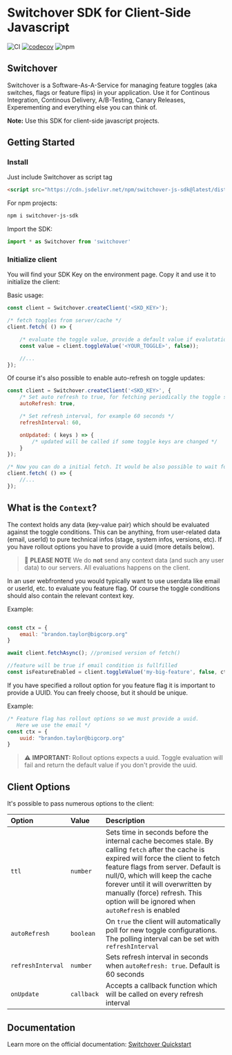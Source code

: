# Switchover SDK for Client-Side Javascript

![CI](https://github.com/switchover-io/js-sdk/workflows/CI/badge.svg)
[![codecov](https://codecov.io/gh/switchover-io/js-sdk/branch/main/graph/badge.svg?token=qVOyfv8fmz)](undefined)
![npm](https://img.shields.io/npm/v/switchover-js-sdk)
## Switchover

Switchover is a Software-As-A-Service for managing feature toggles (aka switches, flags or feature flips) in your application. Use it for Continous Integration, Continous Delivery, A/B-Testing, Canary Releases, Experementing and everything else you can think of.

__Note:__
Use this SDK for client-side javascript projects.

## Getting Started


### Install
Just include Switchover as script tag

```html
<script src="https://cdn.jsdelivr.net/npm/switchover-js-sdk@latest/dist/switchover.min.js"></script>
```

For npm projects:

```bash
npm i switchover-js-sdk
```

Import the SDK:
```javascript
import * as Switchover from 'switchover'
```

### Initialize client

You will find your SDK Key on the environment page. Copy it and use it to initialize the client:

Basic usage:

```javascript
const client = Switchover.createClient('<SKD_KEY>'); 

/* fetch toggles from server/cache */
client.fetch( () => {

    /* evaluate the toggle value, provide a default value if evalutation fails */
    const value = client.toggleValue('<YOUR_TOGGLE>', false));

    //...
});
```

Of course it's also possible to enable auto-refresh on toggle updates:

```javascript
const client = Switchover.createClient('<SKD_KEY>', {
    /* Set auto refresh to true, for fetching periodically the toggle status */
    autoRefresh: true,

    /* Set refresh interval, for example 60 seconds */
    refreshInterval: 60,

    onUpdated: ( keys ) => {
        /* updated will be called if some toggle keys are changed */
    }
});

/* Now you can do a initial fetch. It would be also possible to wait for the first update cycle */
client.fetch( () => {
    //...
});
```

## What is the `Context`?

The context holds any data (key-value pair) which should be evaluated against the toggle conditions. 
This can be anything, from user-related data (email, userId) to pure technical infos (stage, system infos, versions, etc). If you have rollout options you have to provide a uuid (more details below).

> :eyes: **PLEASE NOTE** 
> We do **not** send any context data (and such any user data) to our servers. All evaluations happens on the client. 

In an user webfrontend you would typically want to use userdata like email or userId, etc. to evaluate you feature flag. Of course the toggle conditions should also contain the relevant context key. 

Example: 
```javascript

const ctx = {
    email: "brandon.taylor@bigcorp.org"
}

await client.fetchAsync(); //promised version of fetch()

//feature will be true if email condition is fullfilled
const isFeatureEnabled = client.toggleValue('my-big-feature', false, ctx);

```

If you have specified a rollout option for you feature flag it is important to provide a UUID. You can freely choose, but it should be unique. 

Example:
```javascript
/* Feature flag has rollout options so we must provide a uuid.
   Here we use the email */
const ctx = {
    uuid: "brandon.taylor@bigcorp.org"
}
```
> :warning: **IMPORTANT:** 
> Rollout options expects a uuid. Toggle evaluation will fail and return the default value if you don't provide the uuid.

## Client Options

It's possible to pass numerous options to the client:

|Option|Value|Description|
|:-----|:----|:----|
| `ttl` | `number` |Sets time in seconds before the internal cache becomes stale. By calling `fetch` after the cache is expired will force the client to fetch feature flags from server. Default is null/0, which will keep the cache forever until it will overwritten by manually (force) refresh. This option will be ignored when `autoRefresh` is enabled |
| `autoRefresh` | `boolean`  | On `true` the client will automatically poll for new toggle configurations. The polling interval can be set with `refreshInterval`
| `refreshInterval` | `number` | Sets refresh interval in seconds when `autoRefresh: true`. Default is 60 seconds|
| `onUpdate` | `callback` | Accepts a callback function which will be called on every refresh interval |



## Documentation

Learn more on the official documentation: <a href="https://support.switch-over.io/docs/quick-primer">Switchover Quickstart</a>







